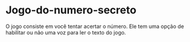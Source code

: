 # Jogo-do-numero-secreto
O jogo consiste em você tentar acertar o número. Ele tem uma opção de habilitar ou não uma voz para ler o texto do jogo.
